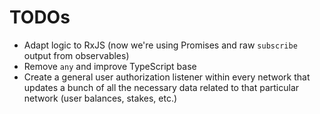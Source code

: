 # TODOs

- Adapt logic to RxJS (now we're using Promises and raw `subscribe` output from observables)
- Remove `any` and improve TypeScript base
- Create a general user authorization listener within every network that updates a bunch of all the necessary data related to that particular network (user balances, stakes, etc.)
